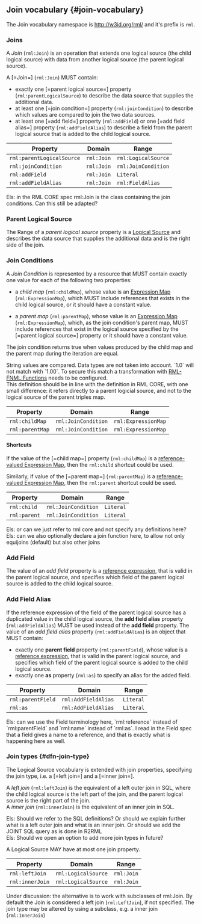 ## Join vocabulary {#join-vocabulary}

The Join vocabulary namespace is http://w3id.org/rml/
and it's prefix is `rml`.

### Joins

A <dfn>Join</dfn> (`rml:Join`) is an operation that extends one logical source (the child logical source) with data from another logical source (the parent logical source).

A [=Join=] (`rml:Join`) MUST contain:
- exactly one [=parent logical source=] property (`rml:parentLogicalSource`) to describe the data source that supplies the additional data. 
- at least one [=join condition=] property (`rml:joinCondition`) to describe which values are compared to join the two data sources.
- at least one [=add field=] property (`rml:addField`) or one [=add field alias=] property (`rml:addFieldAlias`) to describe a field from the parent logical source that is added to the child logical source. 

| Property                  | Domain     | Range               |
|---------------------------|------------|---------------------|
| `rml:parentLogicalSource` | `rml:Join` | `rml:LogicalSource` |
| `rml:joinCondition`       | `rml:Join` | `rml:JoinCondition` |
| `rml:addField`            | `rml:Join` | `Literal`           |
| `rml:addFieldAlias`       | `rml:Join` | `rml:FieldAlias`    | 

<aside class="issue">
Els: in the RML CORE spec rml:Join is the class containing the join conditions. Can this still be adapted?
</aside>

### Parent Logical Source

The Range of a <dfn>parent logical source</dfn> property is a [Logical Source](https://kg-construct.github.io/rml-io/spec/docs/#defining-logical-sources) and describes the data source that supplies the additional data and is the right side of the join. 

### Join Conditions

A <dfn>Join Condition</dfn> is represented by a resource that MUST contain exactly one value for each of the following two properties:

- a <dfn>child map</dfn> (`rml:childMap`), whose value is an [Expression Map](https://kg-construct.github.io/rml-core/spec/docs/#expression-map-rml-expressionmap) (`rml:ExpressionMap`), 
which MUST include references that exists in the child logical source, or it should have a constant value.

- a <dfn>parent map</dfn> (`rml:parentMap`), whose value is an [Expression Map](https://kg-construct.github.io/rml-core/spec/docs/#expression-map-rml-expressionmap) (`rml:ExpressionMap`),
which, as the join condition's parent map, MUST include references that exist in the logical source specified by the [=parent logical source=] property or it should have a constant value.

The join condition returns true when values produced by the child map and the parent map during the iteration are equal. 
<aside class="note">
String values are compared.
Data types are not taken into account. 
`1.0` will not match with `1.00`. 
To secure this match a transformation with <a href="https://kg-construct.github.io/rml-fnml/ontology/documentation/index-en.html">RML-FNML:Functions</a> needs to be configured. 
</aside>

<aside class="note">
This definition should be in line with the definition in RML CORE, with one small difference: it refers directly to a parent logicial source, and not to the logical source of the parent triples map.
</aside>

| Property                    | Domain               | Range                     |
| --------------------------- | -------------------- | ------------------------- |
| `rml:childMap`              | `rml:JoinCondition`  | `rml:ExpressionMap`       |
| `rml:parentMap`             | `rml:JoinCondition`  | `rml:ExpressionMap`       |

#### Shortcuts

If the value of the [=child map=] property (`rml:childMap`) is a [reference-valued Expression Map](https://kg-construct.github.io/rml-core/spec/docs/#reference-rml-reference),
then the `rml:child` shortcut could be used.

Similarly, if value of the [=parent map=] (`rml:parentMap`) is a [reference-valued Expression Map](https://kg-construct.github.io/rml-core/spec/docs/#reference-rml-reference),
then the `rml:parent` shortcut could be used.

| Property                    | Domain               | Range                     |
| --------------------------- | -------------------- | ------------------------- |
| `rml:child`                 | `rml:JoinCondition`  | `Literal`                 |
| `rml:parent`                | `rml:JoinCondition`  | `Literal`                 |

<aside class="issue">
Els: or can we just refer to rml core and not specify any definitions here?
</aside>
<aside class="issue">
Els: can we also optionally declare a join function here, to allow not only equijoins (default) but also other joins
</aside>

### Add Field 

The value of an <dfn>add field</dfn> property is a [reference expression](https://kg-construct.github.io/rml-core/spec/docs/#dfn-reference-expression), that is valid in the parent logical source,
and specifies which field of the parent logical source is added to the child logical source. 

### Add Field Alias 

If the reference expression of the field of the parent logical source has a duplicated value in the child logical source, the **add field alias** property (`rml:addFieldAlias`) MUST be used instead of the **add field** property. 
The value of an <dfn>add field alias</dfn> property (`rml:addFieldAlias`) is an object that MUST contain: 
- exactly one **parent field** property (`rml:parentField`), whose value is a [reference expression](https://kg-construct.github.io/rml-core/spec/docs/#dfn-reference-expression), that is valid in the parent logical source,
  and specifies which field of the parent logical source is added to the child logical source.
- exactly one **as** property (`rml:as`) to specify an alias for the added field.

| Property          | Domain               | Range     |
|-------------------|----------------------|-----------|
| `rml:parentField` | `rml:AddFieldAlias ` | `Literal` |
| `rml:as`          | `rml:AddFieldAlias`  | `Literal` |

<aside class="issue">
Els: can we use the Field terminology here, `rml:reference` instead of `rml:parentField` and `rml:name` instead of `rml:as`. 
I read in the Field spec that a field gives a name to a reference, and that is exactly what is happening here as well. 
</aside>

### Join types {#dfn-join-type}

The Logical Source vocabulary is extended with join properties, specifying the join type, i.e. a [=left join=] and a [=inner join=].

A <dfn>left join</dfn> (`rml:leftJoin`) is the equivalent of a left outer join in SQL, where the child logical source is the left part of the join, and the parent logical source is the right part of the join.  
A <dfn>inner join</dfn> (`rml:innerJoin`) is the equivalent of an inner join in SQL.   

<aside class="issue">
Els: Should we refer to the SQL definitions? Or should we explain further what is a left outer join and what is an inner join. Or should we add the JOINT SQL query as is done in R2RML
</aside>
<aside class="issue">
Els: Should we open an option to add more join types in future? 
</aside>

A Logical Source MAY have at most one join property.

| Property        | Domain              | Range               |
|-----------------|---------------------|---------------------|
| `rml:leftJoin`  | `rml:LogicalSource` | `rml:Join`          |
| `rml:innerJoin` | `rml:LogicalSource` | `rml:Join`          |

Under discussion: the alternative is to work with subclasses of rml:Join.
By default the Join is considered a left join (`rml:LeftJoin`), if not specified.
The join type may be altered by using a subclass, e.g. a inner join (`rml:InnerJoin`)
